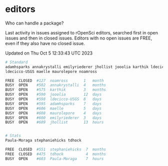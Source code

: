 # editors

Who can handle a package?

Last activity in issues assigned to rOpenSci editors, searched first in open
issues and then in closed issues. Editors with no open issues are FREE, even if
they also have no closed issue.


Updated on Thu Oct 5 12:33:43 UTC 2023

```bash
# Standard
adamhsparks annakrystalli emilyriederer jhollist jooolia karthik ldecicco
ldecicco-USGS maelle maurolepore noamross

FREE  CLOSED  #127  noamross       1   month
BUSY  OPEN    #502  annakrystalli  4   months
BUSY  OPEN    #575  karthik        3   months
BUSY  OPEN    #590  jooolia        12  days
BUSY  OPEN    #598  ldecicco-USGS  8   days
BUSY  OPEN    #595  adamhsparks    7   days
BUSY  OPEN    #606  maelle         5   days
BUSY  OPEN    #608  maurolepore    4   days
BUSY  OPEN    #600  emilyriederer  3   days
BUSY  OPEN    #609  jhollist       13  hours


# Stats
Paula-Moraga stephaniehicks tdhock

FREE  CLOSED  #551  stephaniehicks  7  months
FREE  CLOSED  #475  tdhock          4  months
BUSY  OPEN    #603  Paula-Moraga    7  hours
```
